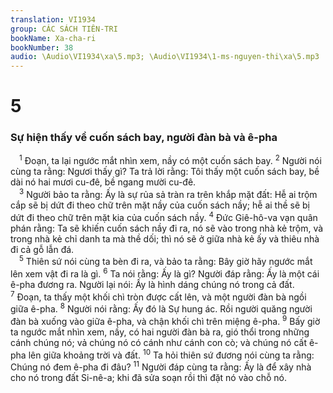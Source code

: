 ```yaml
---
translation: VI1934
group: CÁC SÁCH TIÊN-TRI
bookName: Xa-cha-ri 
bookNumber: 38
audio: \Audio\VI1934\xa\5.mp3; \Audio\VI1934\1-ms-nguyen-thi\xa\5.mp3
---
```


<div class="title"><h1>5</h1><h3>Sự hiện thấy về cuốn sách bay, người đàn bà và ê-pha</h3></div>
<span class="verse xa_5_1"> <sup>1</sup> Đoạn, ta lại ngước mắt nhìn xem, nầy có một cuốn sách bay. </span>
<span class="verse xa_5_2"><sup>2</sup> Người nói cùng ta rằng: Ngươi thấy gì? Ta trả lời rằng: Tôi thấy một cuốn sách bay, bề dài nó hai mươi cu-đê, bề ngang mười cu-đê. <br/></span>
<span class="verse xa_5_3"> <sup>3</sup> Người bảo ta rằng: Ấy là sự rủa sả tràn ra trên khắp mặt đất: Hễ ai trộm cắp sẽ bị dứt đi theo chữ trên mặt nầy của cuốn sách nầy; hễ ai thề sẽ bị dứt đi theo chữ trên mặt kia của cuốn sách nầy. </span>
<span class="verse xa_5_4"><sup>4</sup> Đức Giê-hô-va vạn quân phán rằng: Ta sẽ khiến cuốn sách nầy đi ra, nó sẽ vào trong nhà kẻ trộm, và trong nhà kẻ chỉ danh ta mà thề dối; thì nó sẽ ở giữa nhà kẻ ấy và thiêu nhà đi cả gỗ lẫn đá. <br/></span>
<span class="verse xa_5_5"> <sup>5</sup> Thiên sứ nói cùng ta bèn đi ra, và bảo ta rằng: Bây giờ hãy ngước mắt lên xem vật đi ra là gì. </span>
<span class="verse xa_5_6"><sup>6</sup> Ta nói rằng: Ấy là gì? Người đáp rằng: Ấy là một cái ê-pha đương ra. Người lại nói: Ấy là hình dáng chúng nó trong cả đất. </span>
<span class="verse xa_5_7"><sup>7</sup> Đoạn, ta thấy một khối chì tròn được cất lên, và một người đàn bà ngồi giữa ê-pha. </span>
<span class="verse xa_5_8"><sup>8</sup> Người nói rằng: Ấy đó là Sự hung ác. Rồi người quăng người đàn bà xuống vào giữa ê-pha, và chận khối chì trên miệng ê-pha. </span>
<span class="verse xa_5_9"><sup>9</sup> Bấy giờ ta ngước mắt nhìn xem, nầy, có hai người đàn bà ra, gió thổi trong những cánh chúng nó; vả chúng nó có cánh như cánh con cò; và chúng nó cất ê-pha lên giữa khoảng trời và đất. </span>
<span class="verse xa_5_10"><sup>10</sup> Ta hỏi thiên sứ đương nói cùng ta rằng: Chúng nó đem ê-pha đi đâu? </span>
<span class="verse xa_5_11"><sup>11</sup> Người đáp cùng ta rằng: Ấy là để xây nhà cho nó trong đất Si-nê-a; khi đã sửa soạn rồi thì đặt nó vào chỗ nó. <br/></span>
